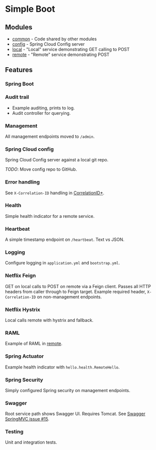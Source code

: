 # Simple Boot

## Modules

* [common](common/) - Code shared by other modules
* [config](config) - Spring Cloud Config server
* [local](local/) - "Local" service demonstrating GET calling to POST
* [remote](remote/) - "Remote" service demonstrating POST

## Features

### Spring Boot

### Audit trail

- Example auditing, prints to log.
- Audit controller for querying.

### Management

All management endpoints moved to `/admin`.

### Spring Cloud config

Spring Cloud Config server against a local git repo.

*TODO*: Move config repo to GitHub.

### Error handling

See `X-Correlation-ID` handling in
[CorrelationID*](common/src/main/java/hellp).

### Health

Simple health indicator for a remote service.

### Heartbeat

A simple timestamp endpoint on `/heartbeat`.  Text vs JSON.

### Logging

Configure logging in `application.yml` and `bootstrap.yml`.

### Netflix Feign

GET on local calls to POST on remote via a Feign client.  Passes all HTTP
headers from caller through to Feign target.  Example required header,
`X-Correlation-ID` on non-management endpoints.

### Netflix Hystrix

Local calls remote with hystrix and fallback.

### RAML

Example of RAML in [remote](remote/src/main/resources/hello/remote-hello.raml).

### Spring Actuator

Example health indicator with `hello.health.RemoteHello`.

### Spring Security

Simply configured Spring security on management endpoints.

### Swagger

Root service path shows Swagger UI.  Requires Tomcat.  See [Swagger SpringMVC
issue #15](https://github.com/adrianbk/swagger-springmvc-demo/issues/15).

### Testing

Unit and integration tests.
